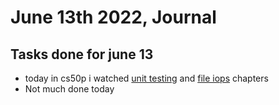 # June 13th 2022, Journal
## Tasks done for june 13
- today in cs50p i watched [unit testing](https://cs50.harvard.edu/python/2022/weeks/5/) and [file iops](https://cs50.harvard.edu/python/2022/weeks/6/) chapters
- Not much done today
